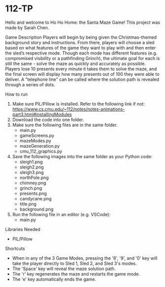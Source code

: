 # 112-TP

Hello and welcome to Ho Ho Home: the Santa Maze Game!
This project was made by Sarah Chen.

Game Description
    Players will begin by being given the Christmas-themed background story and 
    instructions. From there, players will choose a sled based on what features 
    of the game they want to play with and then enter the sled’s respective mode. 
    Though each mode has different features (e.g. compromised visibility or a 
    pathfinding Grinch), the ultimate goal for each is still the same - solve the 
    maze as quickly and accurately as possible. Players lose 10 presents every 
    minute it takes them to solve the maze, and the final screen will display how 
    many presents out of 100 they were able to deliver. A "telephone line" can be 
    called where the solution path is revealed through a series of dots.

How to run
1) Make sure PIL/Pillow is installed. Refer to the following link if not:
    https://www.cs.cmu.edu/~112/notes/notes-animations-part3.html#installingModules
2) Download the code into one folder.
3) Make sure the following files are in the same folder.
    - main.py
    - gameScreens.py
    - mazeModes.py
    - mazeGeneration.py
    - cmu_112_graphics.py
4) Save the following images into the same folder as your Python code:
    - sleigh1.png
    - sleigh2.png
    - sleigh3.png
    - northPole.png
    - chimney.png
    - grinch.png
    - presents.png
    - candycane.png
    - title.png
    - background.png
5) Run the following file in an editor (e.g. VSCode):
    - main.py

Libraries Needed
- PIL/Pillow

Shortcuts
- When in any of the 3 Game Modes, pressing the '8', '9', and '0' key will take 
  the player directly to Sled 1, Sled 2, and Sled 3's modes.
- The 'Space' key will reveal the maze solution path.
- The 'r' key regenerates the maze and restarts the game mode.
- The 'e' key automatically ends the game.
